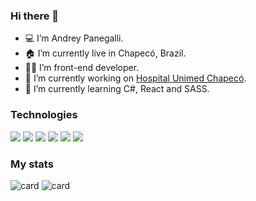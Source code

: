 ### Hi there 👋

- 💻 I’m Andrey Panegalli.
- 🏠 I’m currently live in Chapecó, Brazil.
- 👨‍💻 I’m front-end developer.
- 🔭 I’m currently working on [Hospital Unimed Chapecó](https://www.unimed.coop.br/site/web/chapeco/hospital-unimed-chapeco).
- 🌱 I’m currently learning C#, React and SASS.

### Technologies

<div style="display: inline_block">
<img src="https://img.shields.io/badge/HTML-239120?style=for-the-badge&logo=html5&logoColor=white"/>
<img src="https://img.shields.io/badge/CSS-239120?&style=for-the-badge&logo=css3&logoColor=white"/>
<img src="https://img.shields.io/badge/Sass-CC6699?style=for-the-badge&logo=sass&logoColor=white"/>
<img src="https://img.shields.io/badge/TypeScript-007ACC?style=for-the-badge&logo=typescript&logoColor=white"/>
<img src="https://img.shields.io/badge/C%23-239120?style=for-the-badge&logo=c-sharp&logoColor=white"/>
<img src="https://img.shields.io/badge/React-20232A?style=for-the-badge&logo=react&logoColor=61DAFB"/>
</div>

### My stats

<div style="margin-top: 10px">

![card](https://github-readme-stats.vercel.app/api?username=Andreypanegallito&show_icons=true&theme=discord_old_blurple&include_all_commits=true&count_private=true&hide_border=tru&hide=issues)
![card](https://github-readme-stats.vercel.app/api/top-langs/?username=Andreypanegallito&layout=compact&langs_count=16&theme=discord_old_blurple)

</div>

<!--
**Andreypanegallito/Andreypanegallito** is a ✨ _special_ ✨ repository because its `README.md` (this file) appears on your GitHub profile.

Here are some ideas to get you started:

- 🔭 I’m currently working on ...
- 🌱 I’m currently learning ...
- 👯 I’m looking to collaborate on ...
- 🤔 I’m looking for help with ...
- 💬 Ask me about ...
- 📫 How to reach me: ...
- 😄 Pronouns: ...
- ⚡ Fun fact: ...
  -->
